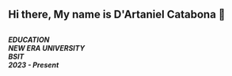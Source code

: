 ## Hi there, My name is D'Artaniel Catabona 👋
<h2>
  
</h2>

<h5>
 EDUCATION
  <br>
  NEW ERA UNIVERSITY
   <br>
  BSIT 
   <br>
  2023 - Present
</h5>
